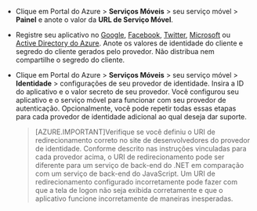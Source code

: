 
* Clique em Portal do Azure > **Serviços Móveis** > seu serviço móvel > **Painel** e anote o valor da **URL de Serviço Móvel**.

* Registre seu aplicativo no [Google](mobile-services-how-to-register-google-authentication.md), [Facebook](mobile-services-how-to-register-facebook-authentication.md), [Twitter](mobile-services-how-to-register-twitter-authentication.md), [Microsoft](mobile-services-how-to-register-microsoft-authentication.md) ou [Active Directory do Azure](mobile-services-how-to-register-active-directory-authentication.md). Anote os valores de identidade do cliente e segredo do cliente gerados pelo provedor. Não distribua nem compartilhe o segredo do cliente.

* Clique em Portal do Azure > **Serviços Móveis** > seu serviço móvel > **Identidade** > configurações de seu provedor de identidade. Insira a ID do aplicativo e o valor secreto de seu provedor. Você configurou seu aplicativo e o serviço móvel para funcionar com seu provedor de autenticação. Opcionalmente, você pode repetir todas essas etapas para cada provedor de identidade adicional ao qual deseja dar suporte.

    > [AZURE.IMPORTANT]Verifique se você definiu o URI de redirecionamento correto no site de desenvolvedores do provedor de identidade. Conforme descrito nas instruções vinculadas para cada provedor acima, o URI de redirecionamento pode ser diferente para um serviço de back-end do .NET em comparação com um serviço de back-end do JavaScript. Um URI de redirecionamento configurado incorretamente pode fazer com que a tela de logon não seja exibida corretamente e que o aplicativo funcione incorretamente de maneiras inesperadas.

<!---HONumber=August15_HO6-->
